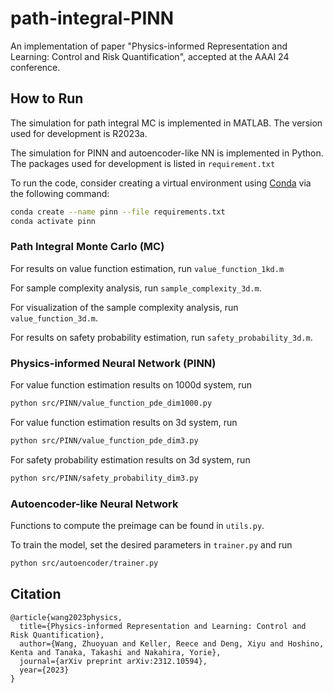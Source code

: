# path-integral-PINN

An implementation of paper "Physics-informed Representation and Learning: Control and Risk Quantification", accepted at the AAAI 24 conference.



## How to Run

The simulation for path integral MC is implemented in MATLAB. The version used for development is R2023a.

The simulation for PINN and autoencoder-like NN is implemented in Python. The packages used for development is listed in `requirement.txt`

To run the code, consider creating a virtual environment using [Conda](https://www.anaconda.com/) via the following command:

```bash
conda create --name pinn --file requirements.txt
conda activate pinn
```



### Path Integral Monte Carlo (MC)

For results on value function estimation, run `value_function_1kd.m`

For sample complexity analysis, run  `sample_complexity_3d.m`.

For visualization of the sample complexity analysis, run  `value_function_3d.m`.

For results on safety probability estimation, run  `safety_probability_3d.m`.



### Physics-informed Neural Network (PINN)

For value function estimation results on 1000d system, run

```bash
python src/PINN/value_function_pde_dim1000.py
```

For value function estimation results on 3d system, run

```bash
python src/PINN/value_function_pde_dim3.py
```

For safety probability estimation results on 3d system, run

```bash
python src/PINN/safety_probability_dim3.py
```



### Autoencoder-like Neural Network

Functions to compute the preimage can be found in `utils.py`. 

To train the model, set the desired parameters in `trainer.py` and run

```bash
python src/autoencoder/trainer.py
```

## 

## Citation

```
@article{wang2023physics,
  title={Physics-informed Representation and Learning: Control and Risk Quantification},
  author={Wang, Zhuoyuan and Keller, Reece and Deng, Xiyu and Hoshino, Kenta and Tanaka, Takashi and Nakahira, Yorie},
  journal={arXiv preprint arXiv:2312.10594},
  year={2023}
}
```

